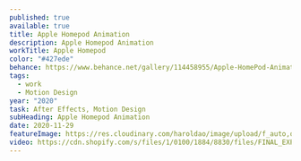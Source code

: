 ```yaml
---
published: true
available: true
title: Apple Homepod Animation
description: Apple Homepod Animation
workTitle: Apple Homepod
color: "#427ede"
behance: https://www.behance.net/gallery/114458955/Apple-HomePod-Animation-%28Motion-Design%29
tags:
  - work
  - Motion Design
year: "2020"
task: After Effects, Motion Design
subHeading: Apple Homepod Animation
date: 2020-11-29
featureImage: https://res.cloudinary.com/haroldao/image/upload/f_auto,q_auto/v1623361096/Homepod%20cover.webp
video: https://cdn.shopify.com/s/files/1/0100/1884/8830/files/FINAL_EXPORT.mp4?v=1624040813
---
```

